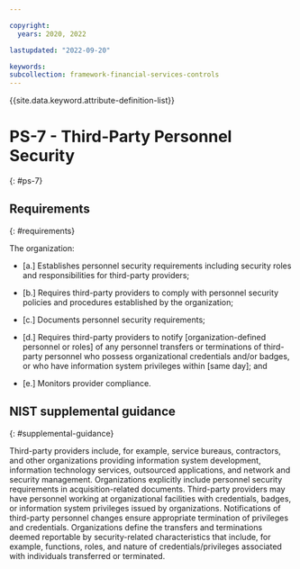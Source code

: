 ```yaml
---

copyright:
  years: 2020, 2022

lastupdated: "2022-09-20"

keywords: 
subcollection: framework-financial-services-controls
---
```


{{site.data.keyword.attribute-definition-list}}

# PS-7 - Third-Party Personnel Security
{: #ps-7}

## Requirements
{: #requirements}

The organization:

- \[a.\] Establishes personnel security requirements including security roles and responsibilities for third-party providers;

- \[b.\] Requires third-party providers to comply with personnel security policies and procedures established by the organization;

- \[c.\] Documents personnel security requirements;

- \[d.\] Requires third-party providers to notify [organization-defined personnel or roles] of any personnel transfers or terminations of third-party personnel who possess organizational credentials and/or badges, or who have information system privileges within [same day]; and

- \[e.\] Monitors provider compliance.

## NIST supplemental guidance
{: #supplemental-guidance}

Third-party providers include, for example, service bureaus, contractors, and other organizations providing information system development, information technology services, outsourced applications, and network and security management. Organizations explicitly include personnel security requirements in acquisition-related documents. Third-party providers may have personnel working at organizational facilities with credentials, badges, or information system privileges issued by organizations. Notifications of third-party personnel changes ensure appropriate termination of privileges and credentials. Organizations define the transfers and terminations deemed reportable by security-related characteristics that include, for example, functions, roles, and nature of credentials/privileges associated with individuals transferred or terminated.

